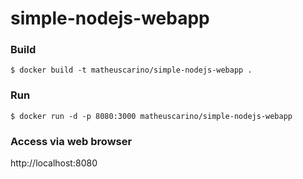 # simple-nodejs-webapp

### Build
```
$ docker build -t matheuscarino/simple-nodejs-webapp .
```
### Run
```
$ docker run -d -p 8080:3000 matheuscarino/simple-nodejs-webapp
```
### Access via web browser

http://localhost:8080

